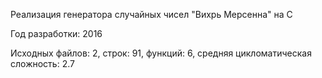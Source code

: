 Реализация генератора случайных чисел "Вихрь Мерсенна" на C

Год разработки: 2016

Исходных файлов: 2, строк: 91, функций: 6, средняя цикломатическая сложность: 2.7 
